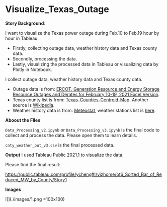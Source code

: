 # Visualize_Texas_Outage

**Story Background**: 

I want to visualize the Texas power outage during Feb.10 to Feb.19 hour by hour in Tableau.
* Firstly, collecting outage data, weather history data and Texas county data.
* Secondly, processing the data.
* Lastly, visualizing the processed data in Tableau or visualizing data by Plotly in Notebook.

I collect outage data, weather history data and Texas county data.
- Outage data is from: [ERCOT, Generation Resource and Energy Storage Resource Outages and Derates for February 10-19, 2021 Excel Version](http://www.ercot.com/content/wcm/lists/226521/Unit_Outage_Data_20210312.xlsx).
- Texas county list is from: [Texas-Counties-Centroid-Map](https://data.texas.gov/dataset/Texas-Counties-Centroid-Map/ups3-9e8m/data). Another source is [Wikipedia](https://en.wikipedia.org/wiki/User:Michael_J/County_table).
- Weather history data is from: [Meteostat](https://dev.meteostat.net/python/), weather stations list is [here](https://github.com/meteostat/weather-stations).

**Aboout the FIles**

`Data_Processing_v2.ipynb` or `Data_Processing_v3.ipynb` is the final code to collect and process the data. Please open them to learn details.

`cnty_weather_out_v3.csv` is the final processed data.

**Output**
I used Tableau Public 2021.1 to visualize the data.

Please find the final result:

https://public.tableau.com/profile/ycheng#!/vizhome/ot6_Sorted_Bar_of_Reduced_MW_by_County/Story1

**Images**

![](./images/1.png =100x100)
